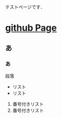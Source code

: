 テストページです．

# [github Page](https://mamisite.github.io/createGithubPage.)
## あ
### あ
 
段落
 
- リスト
- リスト
 
1. 番号付きリスト
2. 番号付きリスト
